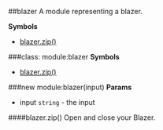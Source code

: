 <a name="module_blazer"></a>
##blazer
A module representing a blazer.

**Symbols**

* [blazer.zip()](#module_blazer#zip)

<a name="module_blazer"></a>
###class: module:blazer
**Symbols**

  * [blazer.zip()](#module_blazer#zip)

<a name="module_blazer"></a>
###new module:blazer(input)
**Params**

- input `string` - the input

<a name="module_blazer#zip"></a>
####blazer.zip()
Open and close your Blazer.

